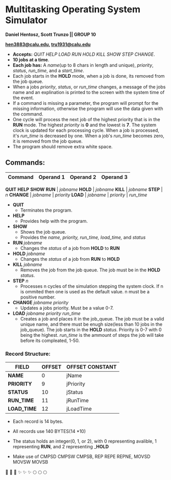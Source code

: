 # Multitasking Operating System Simulator


**Daniel Hentosz, Scott Trunzo || GROUP 10**

**hen3883@calu.edu, tru1931@calu.edu**

  * __Accepts:__ *QUIT HELP LOAD RUN HOLD KILL SHOW STEP CHANGE*.
  * __10 jobs at a time__.
  * __Each job has:__ A *name*(up to 8 chars in length and unique), *priority*, *status*, *run_time*,  and a *start_time*.
  * Each job starts in the **HOLD** mode, when a job is done, its removed from the job queue.
  * When a jobs *priority*, *status*, or *run_time* changes, a message of the jobs name and an explination is printed to the screen with the system time of the event.
  * If a command is missing a parameter, the program will prompt for the missing information, otherwise the program will use the data given with the command.
  * One cycle will process the next job of the highest priority that is in the **RUN** mode. The highest *priority* is **0** and the lowest is **7**. The system clock is updated for each processing cycle. When a job is processed, it's *run_time* is decreased by one. When a job's *run_time* becomes zero, it is removed from the job queue.
  * The program should remove extra white space.
## Commands:
Command | Operand 1 | Operand 2 | Operand 3
--------|-----------|-----------|-----------
 __QUIT__
 __HELP__
 __SHOW__
**RUN** | *jobname*
**HOLD** | *jobname*
**KILL** | *jobname*
**STEP** | _n_
**CHANGE** | _jobname_ | _priority_
**LOAD** | _jobname_ | _priority_ | _run_time_

 * __QUIT__
   * Terminates the program.
 * __HELP__
    * Provides help with the program.
 * __SHOW__
     * Shows the job queue.
     * Provides the *name, priority, run_time, load_time,* and *status*
  * __RUN__ _jobname_
     * Changes the *status* of a job from **HOLD** to **RUN**
  * __HOLD__ _jobname_
      * Changes the *status* of a job from **RUN** to **HOLD**
   * __KILL__ _jobname_
       * Removes the job from the job queue. The job must be in the **HOLD** _status_.
   * __STEP__ _n_
      * Processes n cycles of the simulation stepping the system clock. If n is ommited then one is used as the default value. n must be a positive number.
   * __CHANGE__ _jobname priority_
       * Updates a jobs priority. Must be a value 0-7.
   * __LOAD__ *jobname priority run_time*
       * Creates a job and places it in the job_queue. The job must be a valid unique name, and there must be enugh size(less than 10 jobs in the job_queue). The job starts in the **HOLD** _status_. Priority is 0-7 with 0 being the highest. *run_time* is the ammount of steps the job will take before its compleated, 1-50.

### Record Structure:
**FIELD** | **OFFSET** | **OFFSET CONSTANT**
-|-|-
__NAME__ | 0 | jName
__PRIORITY__ | 9 | jPriority
__STATUS__ | 10 | jStatus
__RUN_TIME__ | 11 | jRunTime
__LOAD_TIME__ | 12 | jLoadTime

 * Each record is 14 bytes.
 * All records use 140 BYTES(14 *10)
 * The status holds an integer(0, 1, or 2), with 0 representing avalible, 1 representing __RUN__, and 2 representing ___HOLD__

 * Make use of CMPSD CMPSW CMPSB, REP REPE REPNE, MOVSD MOVSW MOVSB


:shit: :shit: :shit: :sparkles: :sparkles: :sparkles: :full_moon: :full_moon: :full_moon:
